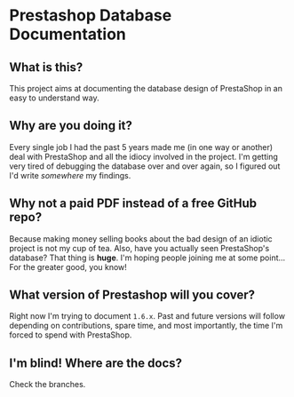 # Prestashop Database Documentation

## What is this?

This project aims at documenting the database design of PrestaShop in an easy to
understand way.

## Why are you doing it?

Every single job I had the past 5 years made me (in one way or another) deal
with PrestaShop and all the idiocy involved in the project. I'm getting very
tired of debugging the database over and over again, so I figured out I'd
write *somewhere* my findings.

## Why not a paid PDF instead of a free GitHub repo?

Because making money selling books about the bad design of an idiotic project
is not my cup of tea. Also, have you actually seen PrestaShop's database? That
thing is <b>huge</b>. I'm hoping people joining me at some point... For the
greater good, you know!

## What version of Prestashop will you cover?

Right now I'm trying to document `1.6.x`. Past and future versions will follow
depending on contributions, spare time, and most importantly, the time I'm
forced to spend with PrestaShop.

## I'm blind! Where are the docs?

Check the branches.
